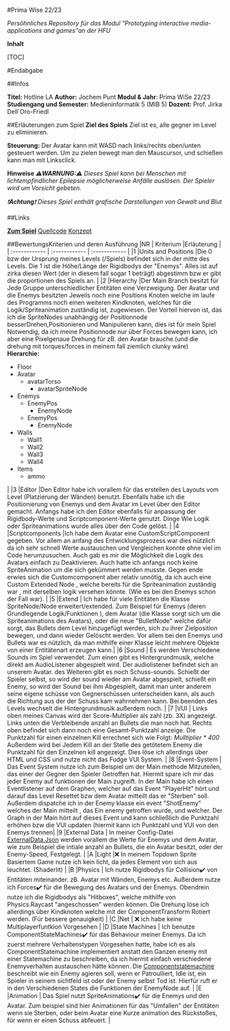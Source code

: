
#Prima Wise 22/23

*Persöhnliches Repository für das Modul "Prototyping interactive media-applications and games"an der HFU*


**Inhalt**

[TOC]

#Endabgabe

##Infos

**Titel:** Hotline LA
**Author:** Jochem Punt
**Modul & Jahr**: Prima WiSe 22/23
**Studiengang und Semester:** Medieninformatik 5 (MIB 5)
**Dozent:** Prof. Jirka Dell´Oro-Friedl

##Erläuterungen zum Spiel
**Ziel des Spiels**
Ziel ist es, alle gegner im Level zu eliminieren.

**Steuerung:**
Der Avatar kann mit WASD nach links/rechts oben/unten gesteuert werden. Um zu zielen bewegt man den Mauscursor, und schießen kann man mit Linksclick.

**Hinweise**
*⚠️**WARNUNG:**⚠️ 
Dieses Spiel kann bei Menschen mit lichtempfindlicher Epilepsie möglicherweise Anfälle auslösen. Der Spieler wird um Vorsicht gebeten.*

*❗**Achtung**❗ 
Dieses Spiel enthält  grafische Darstellungen von Gewalt und Blut*

##Links

**[Zum Spiel](https://jochempunt.github.io/Prima/HotlineLA/index.html)**
[Quellcode](https://github.com/jochempunt/Prima/tree/main/HotlineLA)
[Konzept](https://github.com/jochempunt/Prima/blob/main/HotlineLA/Prima_Konzept.pdf)

##BewertungsKriterien und deren Ausführung
|NR   | Kriterium  |Erläuterung   |
| :------------ | :------------ | :------------ |
|1   |Units and Positions   |Die 0 bzw der Ursprung meines Levels (/Spiels) befindet sich in der mitte des Levels. Die 1 ist die Höhe/Länge der Rigidbodys der "Enemys". Alles ist auf zirka diesen Wert (der in diesem fall sogar 1 beträgt) abgestimm bzw er gibt die proportionen des Spiels an. |
|2 |Hierarchy   |Der Main Branch besitzt für Jede Gruppe unterschiedlicher Entitäten eine Verzweigung. Der Avatar und die Enemys besitzten Jeweils noch eine Positions Knoten welche im laufe des Programms noch einen weiteren Kindknoten, welches für die Logik/Spriteanimation zuständig ist, zugewiesen. Der Vorteil hiervon ist, das ich die SpriteNodes unabhängig der Positionnode besserDrehen,Positionieren und Manipulieren kann, dies ist für mein Spiel Notwendig, da ich meine Positionnode nur über Forces bewegen kann, ich aber eine Pixelgenaue Drehung für zB. den Avatar brauche.(und die drehung mit torques/forces in meinem fall ziemlich clunky wäre)</br> <b>Hierarchie:</b><ul><li>Floor</li><li>Avatar<ul><li>avatarTorso<ul><li>avatarSpriteNode</li></ul></li></ul></li><li>Enemys<ul><li>EnemyPos<ul><li>EnemyNode</li></ul></li><li>EnemyPos<ul><li>EnemyNode</li></ul></li></ul></li><li>Walls<ul><li>Wall1</li><li>Wall2</li><li>Wall3</li><li>Wall4</li></ul></li><li>Items<ul><li>ammo</li></ul></li></ul> |
|3   |Editor   |Den Editor habe ich vorallem für das erstellen des Layouts vom Level (Platzierung der Wänden) benutzt. Ebenfalls habe ich die Positionierung von Enemys und dem Avatar im Level über den Editor gemacht. Anfangs habe ich den Editor ebenfalls für anpassung der Rigidbody-Werte und Scriptcomponent-Werte genutzt. Dinge Wie Logik oder Spriteanimations wurde alles über den Code gelöst.   |
|4   |Scriptcomponents   |Ich habe dem Avatar eine CustomScriptComponent gegeben. Vor allem an anfang des Entwicklungsprozess war dies nützlich da ich sehr schnell Werte  austauschen und Vergleichen konnte ohne viel im Code herumzusuchen. Auch gab es mir die Möglichkeit die Logik des Avatars einfach zu Deaktivieren. Auch hatte ich anfangs noch keine SpriteAnimation um die sich gekümmert werden musste. Gegen ende erwies sich die Customcomponent aber relativ unnötig, da ich auch eine Custom Extended Node , welche bereits für die Spriteanimation zuständig war , mit derselben logik versehen könnte. (Wie es bei den Enemys schon der Fall war).   |
|5   |Extend  | Ich habe für viele Entitäten die Klasse SpriteNode/Node erweitert/extended. Zum Beispiel für Enemys (deren Grundlegende Logik/Funktionen ), dem Avatar (die Klasse sorgt sich um die Spriteanimations des Avatars), oder die neue "BulletNode" welche dafür sorgt, das Bullets dem Level hinzugefügt werden, sich zu ihrer Zielposition bewegen, und dann wieder Gelöscht werden. Vor allem bei den Enemys und Bullets war es nützlich, da man mithilfe einer Klasse leicht mehrere Objekte von einer Entitätenart erzeugen kann.|
|6   |Sound   | Es werden Verschiedene Sounds im Spiel verwendet. Zum einen gibt es Hintergrundmusik, welche direkt am AudioListener abgespielt wird. Der audiolistener befindet sich an unserem Avatar. des Weiteren gibt es noch Schuss-sounds. Schießt der Spieler selbst, so wird der sound wieder am Avatar abgespielt, schießt ein Enemy, so wird der Sound bei ihm Abgespielt, damit man unter anderem seine eigene schüsse von Gegnerschüssen unterscheiden kann, als auch die Richtung aus der der Schuss kam wahrnehmen kann. Bei beenden des Levels wechselt die Hintergrundmusik außerdem noch.  |
|7   |VUI   | Links oben meines Canvas wird der Score-Multiplier als zahl (zb. 3X) angezeigt. Links unten die Verbleibende anzahl an Bullets die man noch hat. Rechts oben befindet sich dann noch eine Gesamt-Punktzahl anzeige. Die Punktzahl für einen einzelnen Kill errechnet sich wie Folgt: <i>Mulltiplier * 400</i>  Außerdem wird bei Jedem Kill an der Stelle des getötetem Enemy die Punktzahl für den Einzelnen kill angezeigt. Dies löse ich allerdings über HTML und CSS und nutze nicht das Fudge VUI System. |
|8   |Event-System   | Das Event System nutze ich zum Beispiel um der Main methode Mitzuteilen, das einer der Gegner den Spieler Getroffen hat. Hiermit spare ich mir das jeder Enemy auf funktionen der Main zugreift. In der Main habe ich einen Eventlistener auf dem Graphen, welcher auf das Event "PlayerHit" hört und darauf das Level Resettet bzw dem Avatar mitteilt das er "Sterben" soll.  Außerdem dispatche ich in der Enemy klasse ein event "ShotEnemy" welches der Main mitteilt , das Ein enemy getroffen wurde, und welcher. Der Graph in der Main hört auf dieses Event und kann schließlich die Punktzahl erhöhen bzw die VUI updaten (hiermit kann ich Punktzahl und VUI von den Enemys trennen|
|9   |External Data   | In meiner Config-Datei [ExternalData.Json](https://github.com/jochempunt/Prima/blob/main/HotlineLA/ExternalData.json)  werden vorallem die Werte für Enemys und dem Avatar, wie zum Beispiel die intiale anzahl an Bullets, die ein Avatar besitzt, oder der Enemy-Speed, Festgelegt. |
|A   |Light   |❌ In meinem Topdown Sprite Basiertem Game  nutze ich kein licht, da jedes Element von sich aus leuchtet. (Shaderlit)  |
|B   |Physics   | Ich nutze Rigidbodys für Collision✔️ von Entitäten miteinander.  zB.  Avatar mit Wänden, Enemys  etc. Außerdem nutze ich Forces✔️ für die Bewegung des Avatars und der Enemys. Obendrein nutze ich die Rigidbodys als "Hitboxes", welche mithilfe von Physics.Raycast "angeschossen" werden können. Die Drehung löse ich allerdings über  Kindknoten welche mit der ComponentTransform Rotiert werden. (Für bessere genauigkeit)  |
|C   |Net   | ❌ ich habe keine Multiplayerfuntkion Vorgesehen  |
|D  |State Machines   |  Ich benutze ComponentStateMachines✔️ für das Behaviour meiner Enemys. Da ich zuerst mehrere Verhaltenstypen Vorgesehen hatte, habe ich es als ComponentStatemachine implementiert anstatt den Ganzen enemy mit einer Statemachine zu beschreiben, da ich hiermit einfach verschiedene Enemyverhalten austauschen hätte können. Die [Componentstatemachine](https://github.com/jochempunt/Prima/blob/main/HotlineLA/Script/Source/enemyArmedStateM.ts) beschreibt wie ein Enemy agieren soll, wenn er Patroulliert, Idle ist, ein Spieler in seinem sichtfeld ist oder der Enemy selbst Tod ist. Hierfür ruft er in den Verschiedenen States die Funktionen der EnemyNode auf.  |
|E   |Animation   | Das Spiel nutzt SpriteAnimations✔️ für die Enemys und den Avatar.  Zum beispiel sind hier Animationen für das "Umfallen" der Entitäten wenn sie Sterben, oder beim Avatar eine Kurze animation des Rückstoßes, für wenn er einen Schuss abfeuert. |







